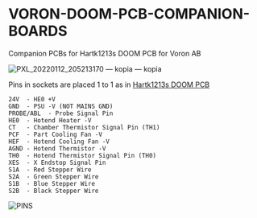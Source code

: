# VORON-DOOM-PCB-COMPANION-BOARDS
Companion PCBs for Hartk1213s DOOM PCB for Voron AB

![PXL_20220112_205213170 — kopia — kopia](https://user-images.githubusercontent.com/77267254/149230442-a3ccf60a-7ade-49d7-8357-8b0601e5c386.jpg)


Pins in sockets are placed 1 to 1 as in [Hartk1213s DOOM PCB](https://github.com/VoronDesign/Voron-Hardware/tree/master/Afterburner_Toolhead_PCB)

```
24V  - HE0 +V
GND  - PSU -V (NOT MAINS GND)
PROBE/ABL  - Probe Signal Pin
HE0  - Hotend Heater -V
CT   - Chamber Thermistor Signal Pin (TH1)
PCF  - Part Cooling Fan -V
HEF  - Hotend Cooling Fan -V
AGND - Hotend Thermistor -V
TH0  - Hotend Thermistor Signal Pin (TH0)
XES  - X Endstop Signal Pin 
S1A  - Red Stepper Wire
S2A  - Green Stepper Wire
S1B  - Blue Stepper Wire
S2B  - Black Stepper Wire 
```

![PINS](https://user-images.githubusercontent.com/77267254/149229790-a6fce2e9-10ef-4a3a-bd5b-14b2f3e06d85.png)


